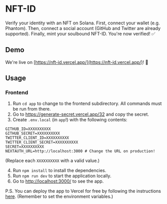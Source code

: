 # NFT-ID
Verify your identity with an NFT on Solana. First, connect your wallet (e.g. Phantom). Then, connect a social account (GitHub and Twitter are already supported). Finally, mint your soulbound NFT-ID. You're now verified! ✅
## Demo
We're live on [https://nft-id.vercel.app/](https://nft-id.vercel.app/)! 🎉
## Usage
### Frontend
1. Run `cd app` to change to the frontend subdirectory. All commands must be run from there.
2. Go to https://generate-secret.vercel.app/32 and copy the secret.
3. Create `.env.local` (in `app`!) with the following contents:
```
GITHUB_ID=XXXXXXXXXX
GITHUB_SECRET=XXXXXXXXXX
TWITTER_CLIENT_ID=XXXXXXXXXX
TWITTER_CLIENT_SECRET=XXXXXXXXXX
SECRET=XXXXXXXXXX
NEXTAUTH_URL=http://localhost:3000 # Change the URL on production!
```

(Replace each `XXXXXXXXXX` with a valid value.)

4. Run `npm install` to install the dependencies.
5. Run `npm run dev` to start the application locally.
6. Go to [http://localhost:3000/](http://localhost:3000/) to see the app.

P.S. You can deploy the app to Vercel for free by following the instructions [here](https://vercel.com/new?utm_medium=default-template&filter=next.js&utm_source=create-next-app&utm_campaign=create-next-app-readme). (Remember to set the environment variables.)
